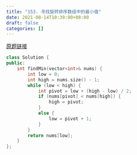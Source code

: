 ```yaml
---
title: "153. 寻找旋转排序数组中的最小值"
date: 2021-08-14T10:39:00+08:00
draft: false
categories: []
---
```



[原题链接](https://leetcode-cn.com/problems/find-minimum-in-rotated-sorted-array/)

```cpp
class Solution {
public:
    int findMin(vector<int>& nums) {
        int low = 0;
        int high = nums.size() - 1;
        while (low < high) {
            int pivot = low + (high - low) / 2;
            if (nums[pivot] < nums[high]) {
                high = pivot;
            }
            else {
                low = pivot + 1;
            }
        }
        return nums[low];
    }
};
```
